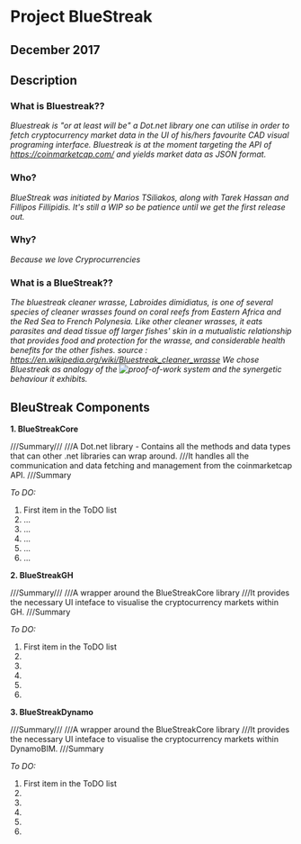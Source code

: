 # Project BlueStreak

## December 2017

## Description

### What is Bluestreak??

*Bluestreak is "or at least will be" a Dot.net library one can utilise in order to fetch cryptocurrency market data in the UI of his/hers favourite CAD visual programing interface. Bluestreak is at the moment targeting the API of https://coinmarketcap.com/ and yields market data as JSON format.*

### Who?

*BlueStreak was initiated by Marios TSiliakos, along with Tarek Hassan and Fillipos Fillipidis.
It's still a WIP so be patience until we get the first release out.*

### Why?

*Because we love Cryprocurrencies*

### What is a BlueStreak??

*The bluestreak cleaner wrasse, Labroides dimidiatus, is one of several species of cleaner wrasses found on coral reefs from Eastern Africa and the Red Sea to French Polynesia. Like other cleaner wrasses, it eats parasites and dead tissue off larger fishes' skin in a mutualistic relationship that provides food and protection for the wrasse, and considerable health benefits for the other fishes.
source : https://en.wikipedia.org/wiki/Bluestreak_cleaner_wrasse
We chose Bluestreak as analogy of the ![proof-of-work](https://en.wikipedia.org/wiki/Proof-of-work_system) system and the synergetic behaviour it exhibits.*


## BleuStreak Components

**1. BlueStreakCore**

///Summary///
///A Dot.net library - Contains all the methods and data types that can other .net libraries can wrap around.
///It handles all the communication and data fetching and management from the coinmarketcap API.
///Summary

*To DO:*

 1. First item in the ToDO list
 2. ...
 3. ...
 4. ...
 5. ...
 6. ...





**2. BlueStreakGH**

///Summary///
///A wrapper around the BlueStreakCore library
///It provides the necessary UI inteface to visualise the cryptocurrency markets within GH.
///Summary

*To DO:*

 1. First item in the ToDO list
 2.
 3.
 4.
 5.
 6.


**3. BlueStreakDynamo**

///Summary///
///A wrapper around the BlueStreakCore library
///It provides the necessary UI inteface to visualise the cryptocurrency markets within DynamoBIM.
///Summary

*To DO:*

 1. First item in the ToDO list
 2.
 3.
 4.
 5.
 6.
